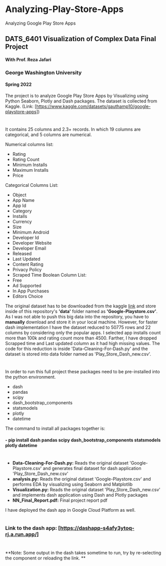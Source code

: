 # Analyzing-Play-Store-Apps
Analyzing Google Play Store Apps

## DATS_6401 Visualization of Complex Data Final Project
#### With Prof. Reza Jafari
### George Washington University
#### Spring 2022

The project is to analyze Google Play Store Apps by Visualizing using Python Seaborn, Plotly and Dash packages. The dataset is collected from Kaggle. (Link: [https://www.kaggle.com/datasets/gauthamp10/google-playstore-apps])
#
It contains 25 columns and 2.3+ records. In which 19 columns are categorical, and 5 columns are numerical.
 
Numerical columns list:
- Rating
- Rating Count
- Minimum Installs
- Maximum Installs
- Price 

Categorical Columns List:
- Object
- App Name
- App Id
- Category
- Installs              
- Currency              
- Size                  
- Minimum Android
- Developer Id
- Developer Website
- Developer Email
- Released  
- Last Updated
- Content Rating
- Privacy Policy
- Scraped Time
Boolean Column List:
- Free                    
- Ad Supported
- In App Purchases
- Editors Choice

The original dataset has to be downloaded from the kaggle [link](https://www.kaggle.com/datasets/gauthamp10/google-playstore-apps) and store inside of this repository's **'data'** folder named as **'Google-Playstore.csv'**. As I was not able to push this big data into the repository, you have to **manually** download and store it in your local machine. 
However, for faster dash implementation I have the dataset reduced to 50775 rows and 22 columns by considering only the popular apps. I selected app installs count more than 100k and rating count more than 4500. Farther, I have dropped Scrapped time and Last updated column as it had high missing values. The code for this reduction is inside 'Data-Cleaning-For-Dash.py' and the dataset is stored into data folder named as 'Play_Store_Dash_new.csv'.
#
In order to run this full project these packages need to be pre-installed into the python environment. 
- dash 
- pandas 
- scipy 
- dash_bootstrap_components 
- statsmodels 
- plotly 
- datetime


The command to install all packages together is:
#### - pip install dash pandas scipy dash_bootstrap_components statsmodels plotly datetime
#
- **Data-Cleaning-For-Dash.py:** Reads the original dataset 'Google-Playstore.csv' and generates final dataset for dash application 'Play_Store_Dash_new.csv'
- **analysis.py:** Reads the original dataset 'Google-Playstore.csv' and performs EDA by visualizing using Seaborn and Matplotlib
- **Visualization.py:** Reads the original dataset 'Play_Store_Dash_new.csv' and implements dash application using Dash and Plotly packages
- **NN_Final_Report.pdf:** Final project report pdf

I have deployed the dash app in Google Cloud Platform as well.
#
### Link to the dash app: [https://dashapp-s4afy3ytoq-rj.a.run.app/]
#
#
**Note: Some output in the dash takes sometime to run, try by re-selecting the component or reloading the link. **
#
